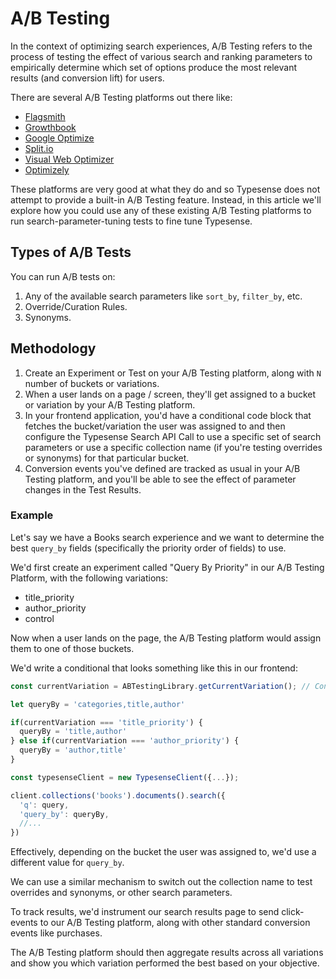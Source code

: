 # A/B Testing

In the context of optimizing search experiences, 
A/B Testing refers to the process of testing the effect of various search and ranking parameters to empirically determine which set of options produce the most relevant results (and conversion lift) for users.

There are several A/B Testing platforms out there like:

- [Flagsmith](https://docs.flagsmith.com/advanced-use/ab-testing)
- [Growthbook](https://www.growthbook.io/)
- [Google Optimize](https://optimize.withgoogle.com/)
- [Split.io](https://www.split.io/)
- [Visual Web Optimizer](https://vwo.com/)
- [Optimizely](https://www.optimizely.com/)

These platforms are very good at what they do and so Typesense does not attempt to provide a built-in A/B Testing feature.
Instead, in this article we'll explore how you could use any of these existing A/B Testing platforms to run search-parameter-tuning tests to fine tune Typesense.

## Types of A/B Tests

You can run A/B tests on:

1. Any of the available <RouterLink :to="`/${$site.themeConfig.typesenseLatestVersion}/api/documents.html#search-parameters`">search parameters</RouterLink> like `sort_by`, `filter_by`, etc.
2. <RouterLink :to="`/${$site.themeConfig.typesenseLatestVersion}/api/curation.html`">Override/Curation Rules</RouterLink>.
3. <RouterLink :to="`/${$site.themeConfig.typesenseLatestVersion}/api/synonyms.html`">Synonyms</RouterLink>.

## Methodology

1. Create an Experiment or Test on your A/B Testing platform, along with `N` number of buckets or variations.
2. When a user lands on a page / screen, they'll get assigned to a bucket or variation by your A/B Testing platform. 
3. In your frontend application, you'd have a conditional code block that fetches the bucket/variation the user was assigned to and then configure the Typesense Search API Call to use a specific set of search parameters or use a specific collection name (if you're testing overrides or synonyms) for that particular bucket.
4. Conversion events you've defined are tracked as usual in your A/B Testing platform, and you'll be able to see the effect of parameter changes in the Test Results.

### Example

Let's say we have a Books search experience and we want to determine the best `query_by` fields (specifically the priority order of fields) to use.

We'd first create an experiment called "Query By Priority" in our A/B Testing Platform, with the following variations:

- title_priority
- author_priority
- control

Now when a user lands on the page, the A/B Testing platform would assign them to one of those buckets.

We'd write a conditional that looks something like this in our frontend:

```js
const currentVariation = ABTestingLibrary.getCurrentVariation(); // Consult your A/B Testing platforms documentation for the appropriate method to use here

let queryBy = 'categories,title,author'

if(currentVariation === 'title_priority') {
  queryBy = 'title,author'
} else if(currentVariation === 'author_priority') {
  queryBy = 'author,title'
}

const typesenseClient = new TypesenseClient({...});

client.collections('books').documents().search({
  'q': query,
  'query_by': queryBy,
  //...
})
```

Effectively, depending on the bucket the user was assigned to, we'd use a different value for `query_by`.

We can use a similar mechanism to switch out the collection name to test overrides and synonyms, or other search parameters.

To track results, we'd instrument our search results page to send click-events to our A/B Testing platform, along with other standard conversion events like purchases.

The A/B Testing platform should then aggregate results across all variations and show you which variation performed the best based on your objective.